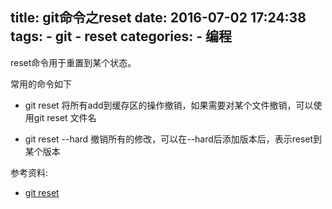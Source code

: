 title: git命令之reset
date: 2016-07-02 17:24:38
tags: 
    - git 
    - reset
categories:
    - 编程
---
reset命令用于重置到某个状态。

常用的命令如下
* git reset 
将所有add到缓存区的操作撤销，如果需要对某个文件撤销，可以使用git reset 文件名

* git reset --hard 
撤销所有的修改，可以在--hard后添加版本后，表示reset到某个版本

参考资料:
* [git reset](https://git-scm.com/docs/git-reset)
